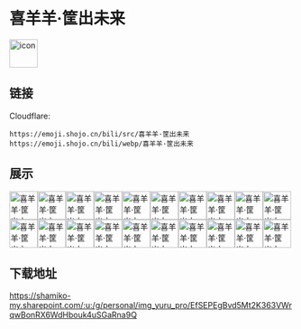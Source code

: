 # 喜羊羊·筐出未来
<img src="https://emoji.shojo.cn/bili/src/喜羊羊·筐出未来/icon.png" width="50" height="50" alt="icon">

## 链接
Cloudflare:
```
https://emoji.shojo.cn/bili/src/喜羊羊·筐出未来
https://emoji.shojo.cn/bili/webp/喜羊羊·筐出未来
```
## 展示
<img src="https://emoji.shojo.cn/bili/src/喜羊羊·筐出未来/喜羊羊·筐出未来-比心.png" width="50" height="50" alt="喜羊羊·筐出未来-比心"><img src="https://emoji.shojo.cn/bili/src/喜羊羊·筐出未来/喜羊羊·筐出未来-吃瓜.png" width="50" height="50" alt="喜羊羊·筐出未来-吃瓜"><img src="https://emoji.shojo.cn/bili/src/喜羊羊·筐出未来/喜羊羊·筐出未来-冲冲冲.png" width="50" height="50" alt="喜羊羊·筐出未来-冲冲冲"><img src="https://emoji.shojo.cn/bili/src/喜羊羊·筐出未来/喜羊羊·筐出未来-呆滞.png" width="50" height="50" alt="喜羊羊·筐出未来-呆滞"><img src="https://emoji.shojo.cn/bili/src/喜羊羊·筐出未来/喜羊羊·筐出未来-汗.png" width="50" height="50" alt="喜羊羊·筐出未来-汗"><img src="https://emoji.shojo.cn/bili/src/喜羊羊·筐出未来/喜羊羊·筐出未来-好帅呀.png" width="50" height="50" alt="喜羊羊·筐出未来-好帅呀"><img src="https://emoji.shojo.cn/bili/src/喜羊羊·筐出未来/喜羊羊·筐出未来-呼呼.png" width="50" height="50" alt="喜羊羊·筐出未来-呼呼"><img src="https://emoji.shojo.cn/bili/src/喜羊羊·筐出未来/喜羊羊·筐出未来-坏笑.png" width="50" height="50" alt="喜羊羊·筐出未来-坏笑"><img src="https://emoji.shojo.cn/bili/src/喜羊羊·筐出未来/喜羊羊·筐出未来-加油.png" width="50" height="50" alt="喜羊羊·筐出未来-加油"><img src="https://emoji.shojo.cn/bili/src/喜羊羊·筐出未来/喜羊羊·筐出未来-惊.png" width="50" height="50" alt="喜羊羊·筐出未来-惊"><img src="https://emoji.shojo.cn/bili/src/喜羊羊·筐出未来/喜羊羊·筐出未来-哭了.png" width="50" height="50" alt="喜羊羊·筐出未来-哭了"><img src="https://emoji.shojo.cn/bili/src/喜羊羊·筐出未来/喜羊羊·筐出未来-酷.png" width="50" height="50" alt="喜羊羊·筐出未来-酷"><img src="https://emoji.shojo.cn/bili/src/喜羊羊·筐出未来/喜羊羊·筐出未来-溜了.png" width="50" height="50" alt="喜羊羊·筐出未来-溜了"><img src="https://emoji.shojo.cn/bili/src/喜羊羊·筐出未来/喜羊羊·筐出未来-问号.png" width="50" height="50" alt="喜羊羊·筐出未来-问号"><img src="https://emoji.shojo.cn/bili/src/喜羊羊·筐出未来/喜羊羊·筐出未来-我不听.png" width="50" height="50" alt="喜羊羊·筐出未来-我不听"><img src="https://emoji.shojo.cn/bili/src/喜羊羊·筐出未来/喜羊羊·筐出未来-捂脸.png" width="50" height="50" alt="喜羊羊·筐出未来-捂脸"><img src="https://emoji.shojo.cn/bili/src/喜羊羊·筐出未来/喜羊羊·筐出未来-嘻嘻.png" width="50" height="50" alt="喜羊羊·筐出未来-嘻嘻"><img src="https://emoji.shojo.cn/bili/src/喜羊羊·筐出未来/喜羊羊·筐出未来-星星眼.png" width="50" height="50" alt="喜羊羊·筐出未来-星星眼"><img src="https://emoji.shojo.cn/bili/src/喜羊羊·筐出未来/喜羊羊·筐出未来-羊狼合作.png" width="50" height="50" alt="喜羊羊·筐出未来-羊狼合作"><img src="https://emoji.shojo.cn/bili/src/喜羊羊·筐出未来/喜羊羊·筐出未来-赞.png" width="50" height="50" alt="喜羊羊·筐出未来-赞">

## 下载地址

https://shamiko-my.sharepoint.com/:u:/g/personal/img_yuru_pro/EfSEPEgBvd5Mt2K363VWrqwBonRX6WdHbouk4uSGaRna9Q